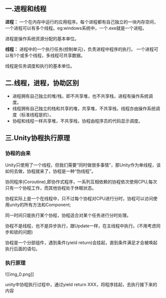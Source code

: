 ## 一.进程和线程

**进程：**
一个在内存中运行的应用程序。每个进程都有自己独立的一块内存空间，一个进程可以有多个线程。eg:windows系统中，一个.exe就是一个进程。

进程是操作系统资源分配的基本单位。

**线程：**
进程中的一个执行任务(控制单元)，负责进程中程序的执行。
一个进程可以有1个或多个线程，多线程可共享数据。

线程是任务调度和执行的基本单位。

## 二.线程，进程，协助区别

+ 进程拥有自己独立的堆/栈，即不共享堆，也不共享栈，进程有操作系统调度。
+ 线程拥有自己独立的栈和共享的堆，共享堆，不共享栈，线程亦由操作系统调度（标准线程是的）。
+ 协程和线程一样共享堆，不共享栈，协程由程序员的代码显示调度。

## 三.Unity协程执行原理

### 协程的由来

Unity只使用了一个线程，但我们需要“同时做很多事情”，那Unity作为单线程，该如何去做，协程就来了，协程是一种“伪线程”。

协同程序(Coroutine),即协作式程序，一系列互相依赖的协程依次使用CPU,每次只有一个协程工作，而其他协程处于休眠状态。

协程实际上是一个在线程中，只不过每个协程对CPU进行分时，协程可以访问使用unity的所有方法和Component;

同一时间只能执行某个协程，协程适合对某个任务进行分时处理。

协程不是线程，也不是异步执行，跟Update一样，在主线程中执行。(不用考虑同步和锁的问题)

协程是一个分部组件，遇到条件(yield return)会挂起，直到条件满足才会被唤起执行后面的语句。

### 执行原理

![[img_0.png]]

unity中协程执行过程中，通过yield return XXX，将程序挂起，去执行接下来的内容